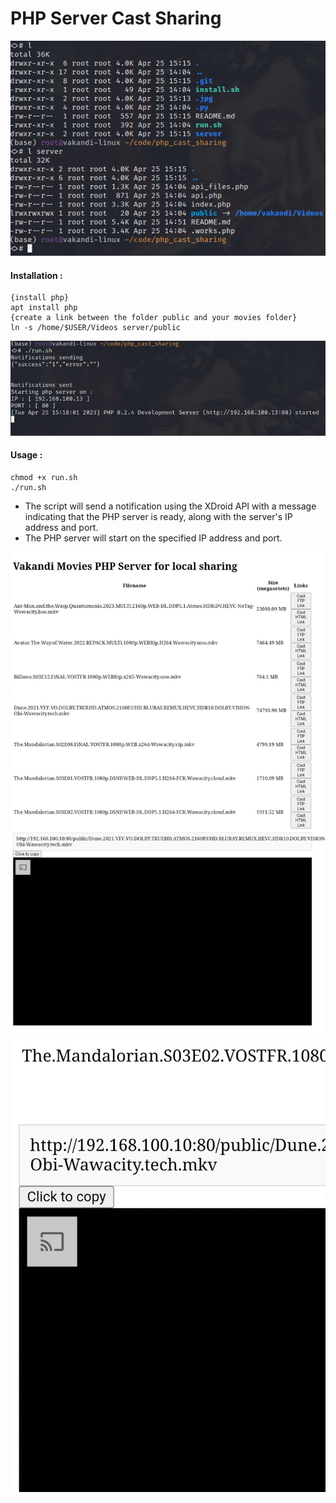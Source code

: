 # PHP Server Cast Sharing


<img src="/.jpg/3.png" alt="Index Server" title="Index Server">
                                                             
                                                             
#### Installation : 
```
{install php}
apt install php
{create a link between the folder public and your movies folder}
ln -s /home/$USER/Videos server/public
```


<img src="/.jpg/4.png" alt="Index Server" title="Index Server">

#### Usage :

```
chmod +x run.sh
./run.sh
```
- The script will send a notification using the XDroid API with a message indicating that the PHP server is ready, along with the server's IP address and port.
- The PHP server will start on the specified IP address and port.


<img src="/.jpg/2.jpg" alt="Index Server" title="Index Server">
<img src="/.jpg/1.jpg" alt="Index Server" title="Index Server">
